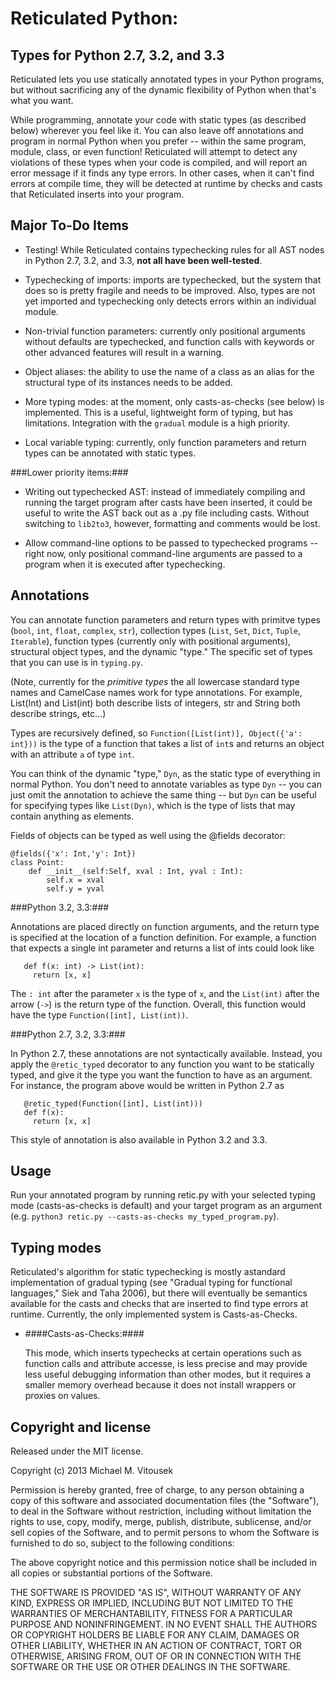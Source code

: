 Reticulated Python:
===================
Types for Python 2.7, 3.2, and 3.3
----------------------------------

Reticulated lets you use statically annotated types in your Python
programs, but without sacrificing any of the dynamic flexibility of
Python when that's what you want. 

While programming, annotate your code with static types (as described
below) wherever you feel like it. You can also leave off annotations
and program in normal Python when you prefer -- within the same
program, module, class, or even function! Reticulated will attempt to
detect any violations of these types when your code is compiled, and
will report an error message if it finds any type errors. In other
cases, when it can't find errors at compile time, they will be
detected at runtime by checks and casts that Reticulated inserts into
your program.

Major To-Do Items
----------------

* Testing! While Reticulated contains typechecking rules for all AST
  nodes in Python 2.7, 3.2, and 3.3, **not all have been well-tested**.  

* Typechecking of imports: imports are typechecked, but the system
  that does so is pretty fragile and needs to be improved. Also, types
  are not yet imported and typechecking only detects errors within an
  individual module.

* Non-trivial function parameters: currently only positional arguments
  without defaults are typechecked, and function calls with keywords
  or other advanced features will result in a warning.

* Object aliases: the ability to use the name of a class as an alias
  for the structural type of its instances needs to be added.

* More typing modes: at the moment, only casts-as-checks (see below)
  is implemented. This is a useful, lightweight form of typing, but
  has limitations. Integration with the `gradual` module is a high
  priority.

* Local variable typing: currently, only function parameters and
  return types can be annotated with static types. 

###Lower priority items:###

* Writing out typechecked AST: instead of immediately compiling and
  running the target program after casts have been inserted, it could
  be useful to write the AST back out as a .py file including
  casts. Without switching to `lib2to3`, however, formatting and
  comments would be lost.

* Allow command-line options to be passed to typechecked programs --
  right now, only positional command-line arguments are passed to a
  program when it is executed after typechecking.

Annotations
-----------

You can annotate function parameters and return types with primitve
types (`bool`, `int`, `float`, `complex`, `str`), collection types
(`List`, `Set`, `Dict`, `Tuple`, `Iterable`), function types
(currently only with positional arguments), structural object types,
and the dynamic "type." The specific set of types that you can use is
in `typing.py`.

(Note, currently for the _primitive types_ the all lowercase standard
type names and CamelCase names work for type annotations. For
example, List(Int) and List(int) both describe lists of integers, str and
String both describe strings, etc...)

Types are recursively defined, so `Function([List(int)], Object({'a':
int}))` is the type of a function that takes a list of `int`s and
returns an object with an attribute `a` of type `int`.

You can think of the dynamic "type," `Dyn`, as the static type of
everything in normal Python. You don't need to annotate variables as
type `Dyn` -- you can just omit the annotation to achieve the same
thing -- but `Dyn` can be useful for specifying types like
`List(Dyn)`, which is the type of lists that may contain anything as
elements.

Fields of objects can be typed as well using the @fields decorator:

    @fields({'x': Int,'y': Int})
    class Point:
        def __init__(self:Self, xval : Int, yval : Int):
            self.x = xval
            self.y = yval

###Python 3.2, 3.3:###

Annotations are placed directly on function arguments, and the return
type is specified at the location of a function definition. For
example, a function that expects a single int parameter and returns a
list of ints could look like

       def f(x: int) -> List(int):
         return [x, x]

The `: int` after the parameter `x` is the type of `x`, and the
`List(int)` after the arrow (`->`) is the return type of the
function. Overall, this function would have the type `Function([int],
List(int))`.

###Python 2.7, 3.2, 3.3:###

In Python 2.7, these annotations are not syntactically
available. Instead, you apply the `@retic_typed` decorator to any
function you want to be statically typed, and give it the type you
want the function to have as an argument. For instance, the program
above would be written in Python 2.7 as

       @retic_typed(Function([int], List(int)))
       def f(x):
         return [x, x]

This style of annotation is also available in Python 3.2 and 3.3.

Usage
-----

Run your annotated program by running retic.py with your selected
typing mode (casts-as-checks is default) and your target program as an
argument (e.g. `python3 retic.py --casts-as-checks
my_typed_program.py`).

Typing modes
------------

Reticulated's algorithm for static typechecking is mostly astandard
implementation of gradual typing (see "Gradual typing for functional
languages," Siek and Taha 2006), but there will eventually be
semantics available for the casts and checks that are inserted to find
type errors at runtime. Currently, the only implemented system is
Casts-as-Checks.

* ####Casts-as-Checks:####

  This mode, which inserts typechecks at certain operations such as
  function calls and attribute accesse, is less precise and may
  provide less useful debugging information than other modes, but it
  requires a smaller memory overhead because it does not install
  wrappers or proxies on values.


Copyright and license
---------------------

Released under the MIT license. 

Copyright (c) 2013 Michael M. Vitousek

Permission is hereby granted, free of charge, to any person obtaining
a copy of this software and associated documentation files (the
"Software"), to deal in the Software without restriction, including
without limitation the rights to use, copy, modify, merge, publish,
distribute, sublicense, and/or sell copies of the Software, and to
permit persons to whom the Software is furnished to do so, subject to
the following conditions:

The above copyright notice and this permission notice shall be
included in all copies or substantial portions of the Software.

THE SOFTWARE IS PROVIDED "AS IS", WITHOUT WARRANTY OF ANY KIND,
EXPRESS OR IMPLIED, INCLUDING BUT NOT LIMITED TO THE WARRANTIES OF
MERCHANTABILITY, FITNESS FOR A PARTICULAR PURPOSE AND
NONINFRINGEMENT. IN NO EVENT SHALL THE AUTHORS OR COPYRIGHT HOLDERS BE
LIABLE FOR ANY CLAIM, DAMAGES OR OTHER LIABILITY, WHETHER IN AN ACTION
OF CONTRACT, TORT OR OTHERWISE, ARISING FROM, OUT OF OR IN CONNECTION
WITH THE SOFTWARE OR THE USE OR OTHER DEALINGS IN THE SOFTWARE.
